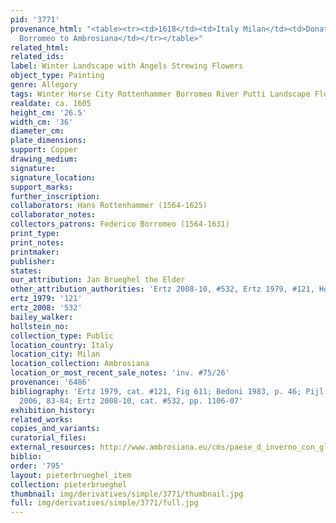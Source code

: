 ```yaml
---
pid: '3771'
provenance_html: "<table><tr><td>1618</td><td>Italy Milan</td><td>Donated by Cardinal
  Borromeo to Ambrosiana</td></tr></table>"
related_html: 
related_ids: 
label: Winter Landscape with Angels Strewing Flowers
object_type: Painting
genre: Allegory
tags: Winter Horse City Rottenhammer Borromeo River Putti Landscape Flowers Cart
realdate: ca. 1605
height_cm: '26.5'
width_cm: '36'
diameter_cm: 
plate_dimensions: 
support: Copper
drawing_medium: 
signature: 
signature_location: 
support_marks: 
further_inscription: 
collaborators: Hans Rottenhammer (1564-1625)
collaborator_notes: 
collectors_patrons: Federico Borromeo (1564-1631)
print_type: 
print_notes: 
printmaker: 
publisher: 
states: 
our_attribution: Jan Brueghel the Elder
other_attribution_authorities: 'Ertz 2008-10, #532, Ertz 1979, #121, Honig database'
ertz_1979: '121'
ertz_2008: '532'
bailey_walker: 
hollstein_no: 
collection_type: Public
location_country: Italy
location_city: Milan
location_collection: Ambrosiana
location_or_most_recent_sale_notes: 'inv. #75/26'
provenance: '6486'
bibliography: 'Ertz 1979, cat. #121, Fig 611; Bedoni 1983, p. 46; Pijl in Ambrosiana
  2006, 83-84; Ertz 2008-10, cat. #532, pp. 1106-07'
exhibition_history: 
related_works: 
copies_and_variants: 
curatorial_files: 
external_resources: http://www.ambrosiana.eu/cms/paese_d_inverno_con_gloria_d_angeli-1582.html
biblio: 
order: '795'
layout: pieterbrueghel_item
collection: pieterbrueghel
thumbnail: img/derivatives/simple/3771/thumbnail.jpg
full: img/derivatives/simple/3771/full.jpg
---
```

